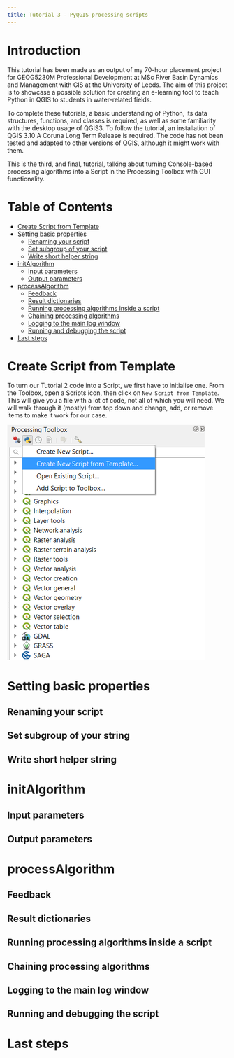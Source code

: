 ```yaml
---
title: Tutorial 3 - PyQGIS processing scripts
---
```



# Introduction
This tutorial has been made as an output of my 70-hour placement project for GEOG5230M Professional Development at MSc River Basin Dynamics and Management with GIS at the University of Leeds. The aim of this project is to showcase a possible solution for creating an e-learning tool to teach Python in QGIS to students in water-related fields.

To complete these tutorials, a basic understanding of Python, its data structures, functions, and classes is required, as well as some familiarity with the desktop usage of QGIS3. To follow the tutorial, an installation of QGIS 3.10 A Coruna Long Term Release is required. The code has not been tested and adapted to other versions of QGIS, although it might work with them.

This is the third, and final, tutorial, talking about turning Console-based processing algorithms into a Script in the Processing Toolbox with GUI functionality.

# Table of Contents
- [Create Script from Template](#create-script-from-template)
- [Setting basic properties](#setting-basic-properties)
	* [Renaming your script](#renaming-your-script)
	* [Set subgroup of your script](#set-subgroup-of-your-string)
	* [Write short helper string](#write-short-helper-string)
- [initAlgorithm](#initalgorithm)
	* [Input parameters](#input-parameters)
	* [Output parameters](#output-parameters)
- [processAlgorithm](#processalgorithm)
	* [Feedback](#feedback)
	* [Result dictionaries](#result-dictionaries)
	* [Running processing algorithms inside a script](#running-processing-algorithms-inside-a-script)
	* [Chaining processing algorithms](#chaining-processing-algorithms)
	* [Logging to the main log window](#logging-to-the-main-log-window)
	* [Running and debugging the script](#running-and-debugging-the-script)
- [Last steps](#last-steps)

# Create Script from Template
To turn our Tutorial 2 code into a Script, we first have to initialise one. From the Toolbox, open a Scripts icon, then click on `New Script from Template`. This will give you a file with a lot of code, not all of which you will need. We will walk through it (mostly) from top down and change, add, or remove items to make it work for our case.

![Image of Toolbox with script template opening](images/t3_toolbox.png "New Script from Template")

# Setting basic properties

## Renaming your script

## Set subgroup of your string

## Write short helper string

# initAlgorithm

## Input parameters

## Output parameters

# processAlgorithm

## Feedback

## Result dictionaries

## Running processing algorithms inside a script

## Chaining processing algorithms

## Logging to the main log window

## Running and debugging the script

# Last steps
